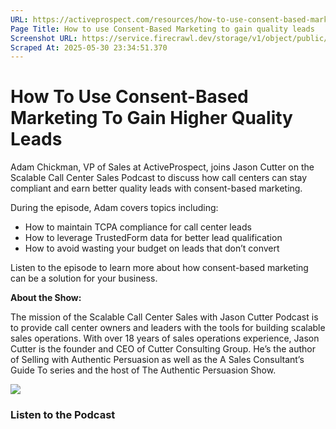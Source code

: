 ```yaml
---
URL: https://activeprospect.com/resources/how-to-use-consent-based-marketing/?utm_medium=Email&utm_source=Website&utm_campaign=AP-Email-InsideCBM-Mar
Page Title: How to use Consent-Based Marketing to gain quality leads
Screenshot URL: https://service.firecrawl.dev/storage/v1/object/public/media/screenshot-6e8b2986-4dd8-4907-974c-482384f130ff.png
Scraped At: 2025-05-30 23:34:51.370
---
```

# How To Use Consent-Based Marketing To Gain Higher Quality Leads

Adam Chickman, VP of Sales at ActiveProspect, joins Jason Cutter on the Scalable Call Center Sales Podcast to discuss how call centers can stay compliant and earn better quality leads with consent-based marketing.

During the episode, Adam covers topics including:

- How to maintain TCPA compliance for call center leads
- How to leverage TrustedForm data for better lead qualification
- How to avoid wasting your budget on leads that don’t convert

Listen to the episode to learn more about how consent-based marketing can be a solution for your business.

**About the Show:**

The mission of the Scalable Call Center Sales with Jason Cutter Podcast is to provide call center owners and leaders with the tools for building scalable sales operations. With over 18 years of sales operations experience, Jason Cutter is the founder and CEO of Cutter Consulting Group. He’s the author of Selling with Authentic Persuasion as well as the A Sales Consultant’s Guide To series and the host of The Authentic Persuasion Show.

![](https://activeprospect.com/wp-content/uploads/2021/10/Podcast_Adam.jpg)

### Listen to the Podcast


